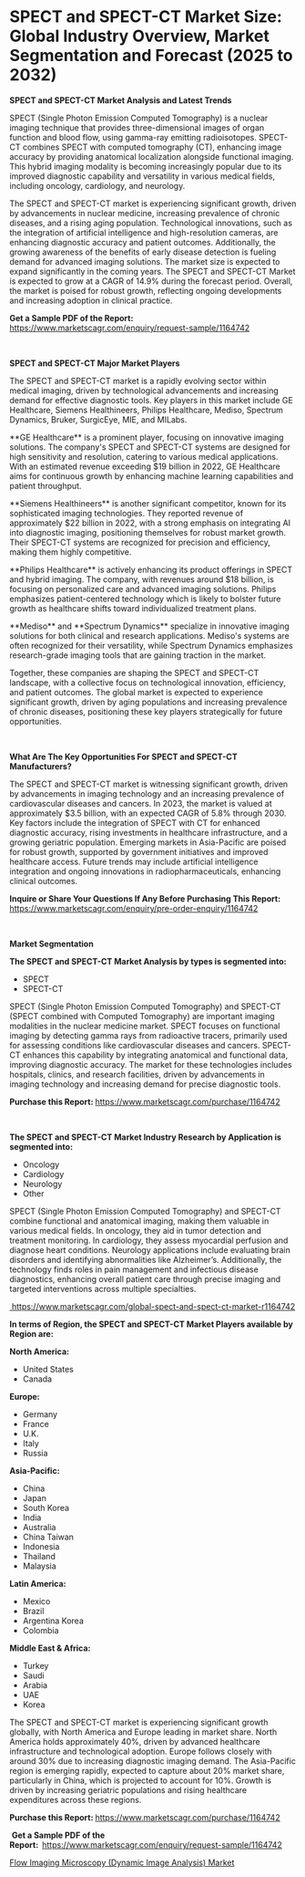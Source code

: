 <p><h1>SPECT and SPECT-CT Market Size: Global Industry Overview, Market Segmentation and Forecast (2025 to 2032)</h1></p><p><strong>SPECT and SPECT-CT Market Analysis and Latest Trends</strong></p>
<p><p>SPECT (Single Photon Emission Computed Tomography) is a nuclear imaging technique that provides three-dimensional images of organ function and blood flow, using gamma-ray emitting radioisotopes. SPECT-CT combines SPECT with computed tomography (CT), enhancing image accuracy by providing anatomical localization alongside functional imaging. This hybrid imaging modality is becoming increasingly popular due to its improved diagnostic capability and versatility in various medical fields, including oncology, cardiology, and neurology.</p><p>The SPECT and SPECT-CT market is experiencing significant growth, driven by advancements in nuclear medicine, increasing prevalence of chronic diseases, and a rising aging population. Technological innovations, such as the integration of artificial intelligence and high-resolution cameras, are enhancing diagnostic accuracy and patient outcomes. Additionally, the growing awareness of the benefits of early disease detection is fueling demand for advanced imaging solutions. The market size is expected to expand significantly in the coming years. The SPECT and SPECT-CT Market is expected to grow at a CAGR of 14.9% during the forecast period. Overall, the market is poised for robust growth, reflecting ongoing developments and increasing adoption in clinical practice.</p></p>
<p><strong>Get a Sample PDF of the Report:&nbsp;</strong> <a href="https://www.marketscagr.com/enquiry/request-sample/1164742?utm_campaign=2480&utm_medium=2&utm_source=Github&utm_content=ia&utm_term=04032025&utm_id=spect-and-spect-ct">https://www.marketscagr.com/enquiry/request-sample/1164742</a></p>
<p>&nbsp;</p>
<p><strong>SPECT and SPECT-CT Major Market Players</strong></p>
<p><p>The SPECT and SPECT-CT market is a rapidly evolving sector within medical imaging, driven by technological advancements and increasing demand for effective diagnostic tools. Key players in this market include GE Healthcare, Siemens Healthineers, Philips Healthcare, Mediso, Spectrum Dynamics, Bruker, SurgicEye, MIE, and MILabs.</p><p>**GE Healthcare** is a prominent player, focusing on innovative imaging solutions. The company's SPECT and SPECT-CT systems are designed for high sensitivity and resolution, catering to various medical applications. With an estimated revenue exceeding $19 billion in 2022, GE Healthcare aims for continuous growth by enhancing machine learning capabilities and patient throughput.</p><p>**Siemens Healthineers** is another significant competitor, known for its sophisticated imaging technologies. They reported revenue of approximately $22 billion in 2022, with a strong emphasis on integrating AI into diagnostic imaging, positioning themselves for robust market growth. Their SPECT-CT systems are recognized for precision and efficiency, making them highly competitive.</p><p>**Philips Healthcare** is actively enhancing its product offerings in SPECT and hybrid imaging. The company, with revenues around $18 billion, is focusing on personalized care and advanced imaging solutions. Philips emphasizes patient-centered technology which is likely to bolster future growth as healthcare shifts toward individualized treatment plans.</p><p>**Mediso** and **Spectrum Dynamics** specialize in innovative imaging solutions for both clinical and research applications. Mediso's systems are often recognized for their versatility, while Spectrum Dynamics emphasizes research-grade imaging tools that are gaining traction in the market.</p><p>Together, these companies are shaping the SPECT and SPECT-CT landscape, with a collective focus on technological innovation, efficiency, and patient outcomes. The global market is expected to experience significant growth, driven by aging populations and increasing prevalence of chronic diseases, positioning these key players strategically for future opportunities.</p></p>
<p>&nbsp;</p>
<p><strong>What Are The Key Opportunities For SPECT and SPECT-CT Manufacturers?</strong></p>
<p><p>The SPECT and SPECT-CT market is witnessing significant growth, driven by advancements in imaging technology and an increasing prevalence of cardiovascular diseases and cancers. In 2023, the market is valued at approximately $3.5 billion, with an expected CAGR of 5.8% through 2030. Key factors include the integration of SPECT with CT for enhanced diagnostic accuracy, rising investments in healthcare infrastructure, and a growing geriatric population. Emerging markets in Asia-Pacific are poised for robust growth, supported by government initiatives and improved healthcare access. Future trends may include artificial intelligence integration and ongoing innovations in radiopharmaceuticals, enhancing clinical outcomes.</p></p>
<p><strong>Inquire or Share Your Questions If Any Before Purchasing This Report:</strong> <a href="https://www.marketscagr.com/enquiry/pre-order-enquiry/1164742?utm_campaign=2480&utm_medium=2&utm_source=Github&utm_content=ia&utm_term=04032025&utm_id=spect-and-spect-ct">https://www.marketscagr.com/enquiry/pre-order-enquiry/1164742</a></p>
<p>&nbsp;</p>
<p><strong>Market Segmentation</strong></p>
<p><strong>The SPECT and SPECT-CT Market Analysis by types is segmented into:</strong></p>
<p><ul><li>SPECT</li><li>SPECT-CT</li></ul></p>
<p><p>SPECT (Single Photon Emission Computed Tomography) and SPECT-CT (SPECT combined with Computed Tomography) are important imaging modalities in the nuclear medicine market. SPECT focuses on functional imaging by detecting gamma rays from radioactive tracers, primarily used for assessing conditions like cardiovascular diseases and cancers. SPECT-CT enhances this capability by integrating anatomical and functional data, improving diagnostic accuracy. The market for these technologies includes hospitals, clinics, and research facilities, driven by advancements in imaging technology and increasing demand for precise diagnostic tools.</p></p>
<p><strong>Purchase this Report:&nbsp;</strong><a href="https://www.marketscagr.com/purchase/1164742?utm_campaign=2480&utm_medium=2&utm_source=Github&utm_content=ia&utm_term=04032025&utm_id=spect-and-spect-ct">https://www.marketscagr.com/purchase/1164742</a></p>
<p>&nbsp;</p>
<p><strong>The SPECT and SPECT-CT Market Industry Research by Application is segmented into:</strong></p>
<p><ul><li>Oncology</li><li>Cardiology</li><li>Neurology</li><li>Other</li></ul></p>
<p><p>SPECT (Single Photon Emission Computed Tomography) and SPECT-CT combine functional and anatomical imaging, making them valuable in various medical fields. In oncology, they aid in tumor detection and treatment monitoring. In cardiology, they assess myocardial perfusion and diagnose heart conditions. Neurology applications include evaluating brain disorders and identifying abnormalities like Alzheimer’s. Additionally, the technology finds roles in pain management and infectious disease diagnostics, enhancing overall patient care through precise imaging and targeted interventions across multiple specialties.</p></p>
<p><a href="https://www.marketscagr.com/global-spect-and-spect-ct-market-r1164742?utm_campaign=2480&utm_medium=2&utm_source=Github&utm_content=ia&utm_term=04032025&utm_id=spect-and-spect-ct">&nbsp;https://www.marketscagr.com/global-spect-and-spect-ct-market-r1164742</a></p>
<p><strong>In terms of Region, the SPECT and SPECT-CT Market Players available by Region are:</strong></p>
<p>
    <p> <strong> North America: </strong>
        <ul>
            <li>United States</li>
            <li>Canada</li>
        </ul>
        </p> 
    <p> <strong> Europe: </strong>
        <ul>
            <li>Germany</li>
            <li>France</li>
            <li>U.K.</li>
            <li>Italy</li>
            <li>Russia</li>
        </ul>
        </p> 
    <p> <strong> Asia-Pacific: </strong>
        <ul>
            <li>China</li>
            <li>Japan</li>
            <li>South Korea</li>
            <li>India</li>
            <li>Australia</li>
            <li>China Taiwan</li>
            <li>Indonesia</li>
            <li>Thailand</li>
            <li>Malaysia</li>
        </ul>
        </p> 
    <p> <strong> Latin America: </strong>
        <ul>
            <li>Mexico</li>
            <li>Brazil</li>
            <li>Argentina Korea</li>
            <li>Colombia</li>
        </ul>
        </p> 
    <p> <strong> Middle East & Africa: </strong>
        <ul>
            <li>Turkey</li>
            <li>Saudi</li>
            <li>Arabia</li>
            <li>UAE</li>
            <li>Korea</li>
        </ul>
    </p>
    </p>
<p><p>The SPECT and SPECT-CT market is experiencing significant growth globally, with North America and Europe leading in market share. North America holds approximately 40%, driven by advanced healthcare infrastructure and technological adoption. Europe follows closely with around 30% due to increasing diagnostic imaging demand. The Asia-Pacific region is emerging rapidly, expected to capture about 20% market share, particularly in China, which is projected to account for 10%. Growth is driven by increasing geriatric populations and rising healthcare expenditures across these regions.</p></p>
<p><strong>Purchase this Report: </strong><a href="https://www.marketscagr.com/purchase/1164742?utm_campaign=2480&utm_medium=2&utm_source=Github&utm_content=ia&utm_term=04032025&utm_id=spect-and-spect-ct">https://www.marketscagr.com/purchase/1164742</a></p>
<p>&nbsp;<strong>Get a Sample PDF of the Report:&nbsp;&nbsp;</strong><a href="https://www.marketscagr.com/enquiry/request-sample/1164742?utm_campaign=2480&utm_medium=2&utm_source=Github&utm_content=ia&utm_term=04032025&utm_id=spect-and-spect-ct">https://www.marketscagr.com/enquiry/request-sample/1164742</a></p>
<p><strong></strong></p>
<p><p><a href="https://github.com/AngelaWalsh696/Market-Research-Report-List-1/blob/main/flow-imaging-microscopy-dynamic-image-analysis-market.md?utm_campaign=2480&utm_medium=2&utm_source=Github&utm_content=ia&utm_term=04032025&utm_id=spect-and-spect-ct">Flow Imaging Microscopy (Dynamic Image Analysis) Market</a></p></p>